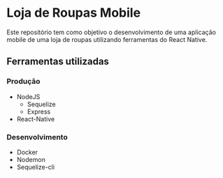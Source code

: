 # Loja de Roupas Mobile
Este repositório tem como objetivo o desenvolvimento de uma aplicação mobile de uma loja de roupas utilizando ferramentas do React Native.
## Ferramentas utilizadas
### Produção
  * NodeJS
    * Sequelize
    * Express
  * React-Native
### Desenvolvimento
  * Docker
  * Nodemon
  * Sequelize-cli